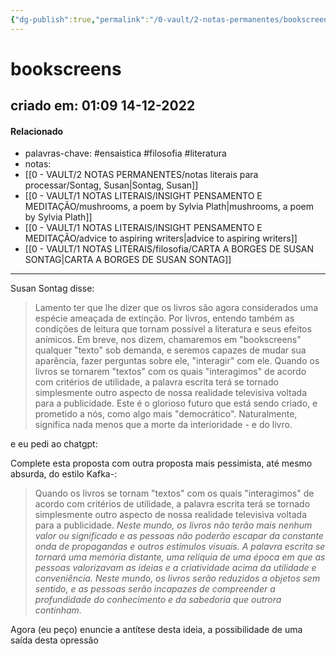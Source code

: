 ```yaml
---
{"dg-publish":true,"permalink":"/0-vault/2-notas-permanentes/bookscreens/","tags":["permanente","ensaistica","filosofia","literatura"],"dgHomeLink":true,"dgShowLocalGraph":true,"dgShowFileTree":true,"dgEnableSearch":true,"noteIcon":""}
---
```


# bookscreens
## criado em: 01:09 14-12-2022

#### Relacionado
- palavras-chave: #ensaistica #filosofia #literatura 
- notas:
- [[0 - VAULT/2 NOTAS PERMANENTES/notas literais para processar/Sontag, Susan\|Sontag, Susan]]
- [[0 - VAULT/1 NOTAS LITERAIS/INSIGHT PENSAMENTO E MEDITAÇÃO/mushrooms, a poem by Sylvia Plath\|mushrooms, a poem by Sylvia Plath]]
- [[0 - VAULT/1 NOTAS LITERAIS/INSIGHT PENSAMENTO E MEDITAÇÃO/advice to aspiring writers\|advice to aspiring writers]]
- [[0 - VAULT/1 NOTAS LITERAIS/filosofia/CARTA A BORGES DE SUSAN SONTAG\|CARTA A BORGES DE SUSAN SONTAG]]

---
Susan Sontag disse:

> Lamento ter que lhe dizer que os livros são agora considerados uma espécie ameaçada de extinção. Por livros, entendo também as condições de leitura que tornam possível a literatura e seus efeitos anímicos. Em breve, nos dizem, chamaremos em "bookscreens" qualquer "texto" sob demanda, e seremos capazes de mudar sua aparência, fazer perguntas sobre ele, "interagir" com ele. Quando os livros se tornarem "textos" com os quais "interagimos" de acordo com critérios de utilidade, a palavra escrita terá se tornado simplesmente outro aspecto de nossa realidade televisiva voltada para a publicidade. Este é o glorioso futuro que está sendo criado, e prometido a nós, como algo mais "democrático". Naturalmente, significa nada menos que a morte da interioridade - e do livro.

e eu pedi ao chatgpt:

Complete esta proposta com outra proposta mais pessimista, até mesmo absurda, do estilo Kafka-:

>Quando os livros se tornam "textos" com os quais "interagimos" de acordo com critérios de utilidade, a palavra escrita terá se tornado simplesmente outro aspecto de nossa realidade televisiva voltada para a publicidade. *Neste mundo, os livros não terão mais nenhum valor ou significado e as pessoas não poderão escapar da constante onda de propagandas e outros estímulos visuais. A palavra escrita se tornará uma memória distante, uma relíquia de uma época em que as pessoas valorizavam as ideias e a criatividade acima da utilidade e conveniência. Neste mundo, os livros serão reduzidos a objetos sem sentido, e as pessoas serão incapazes de compreender a profundidade do conhecimento e da sabedoria que outrora continham.*

Agora (eu peço) enuncie a antítese desta ideia, a possibilidade de uma saída desta opressão